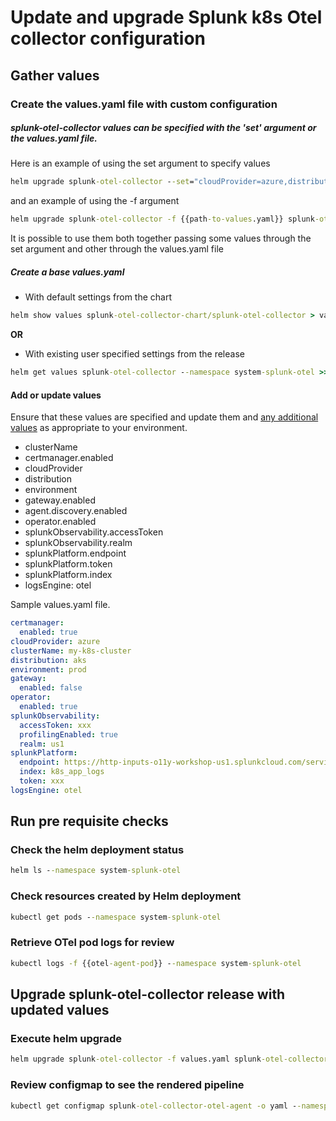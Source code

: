 # Update and upgrade Splunk k8s Otel collector configuration

## Gather values

### Create the values.yaml file with custom configuration

##### splunk-otel-collector values can be specified with the 'set' argument or the values.yaml file.

Here is an example of using the set argument to specify values

```cmd
helm upgrade splunk-otel-collector --set="cloudProvider=azure,distribution=aks,splunkObservability.accessToken=$ACCESS_TOKEN,clusterName=my-kube-cluster,splunkObservability.realm=us0,gateway.enabled=false,splunkPlatform.endpoint=https://http-inputs-myorg.splunkcloud.com:443,splunkPlatform.token=$HEC_TOKEN,splunkObservability.profilingEnabled=true,environment=production,operator.enabled=true,certmanager.enabled=true,agent.discovery.enabled=false" splunk-otel-collector-chart/splunk-otel-collector --namespace splunk-otel 
```

and an example of using the -f argument 

```cmd
helm upgrade splunk-otel-collector -f {{path-to-values.yaml}} splunk-otel-collector-chart/splunk-otel-collector --namespace system-splunk-otel
```

It is possible to use them both together passing some values through the set argument and other through the values.yaml file

##### Create a base values.yaml 

- With default settings from the chart

````cmd
helm show values splunk-otel-collector-chart/splunk-otel-collector > values.yaml
````

**OR**

- With existing user specified settings from the release

```cmd
helm get values splunk-otel-collector --namespace system-splunk-otel >> values.yaml
```

#### Add or update values 

Ensure that these values are specified and update them and [any additional values](https://github.com/signalfx/splunk-otel-collector-chart/blob/main/docs/advanced-configuration.md) as appropriate to your environment.
- clusterName
- certmanager.enabled
- cloudProvider
- distribution
- environment
- gateway.enabled
- agent.discovery.enabled
- operator.enabled
- splunkObservability.accessToken
- splunkObservability.realm
- splunkPlatform.endpoint
- splunkPlatform.token
- splunkPlatform.index
- logsEngine: otel

Sample values.yaml file.
```yaml
certmanager:
  enabled: true
cloudProvider: azure
clusterName: my-k8s-cluster
distribution: aks
environment: prod
gateway:
  enabled: false
operator:
  enabled: true
splunkObservability:
  accessToken: xxx
  profilingEnabled: true
  realm: us1
splunkPlatform:
  endpoint: https://http-inputs-o11y-workshop-us1.splunkcloud.com/services/collector/event
  index: k8s_app_logs
  token: xxx
logsEngine: otel
```
## Run pre requisite checks

### Check the helm deployment status

```cmd
helm ls --namespace system-splunk-otel
```

### Check resources created by Helm deployment

```cmd
kubectl get pods --namespace system-splunk-otel
```

### Retrieve OTel pod logs for review

```cmd
kubectl logs -f {{otel-agent-pod}} --namespace system-splunk-otel
```

## Upgrade splunk-otel-collector release with updated values

### Execute helm upgrade 

```cmd
helm upgrade splunk-otel-collector -f values.yaml splunk-otel-collector-chart/splunk-otel-collector --namespace system-splunk-otel
```

### Review configmap to see the rendered pipeline

```cmd
kubectl get configmap splunk-otel-collector-otel-agent -o yaml --namespace system-splunk-otel
```